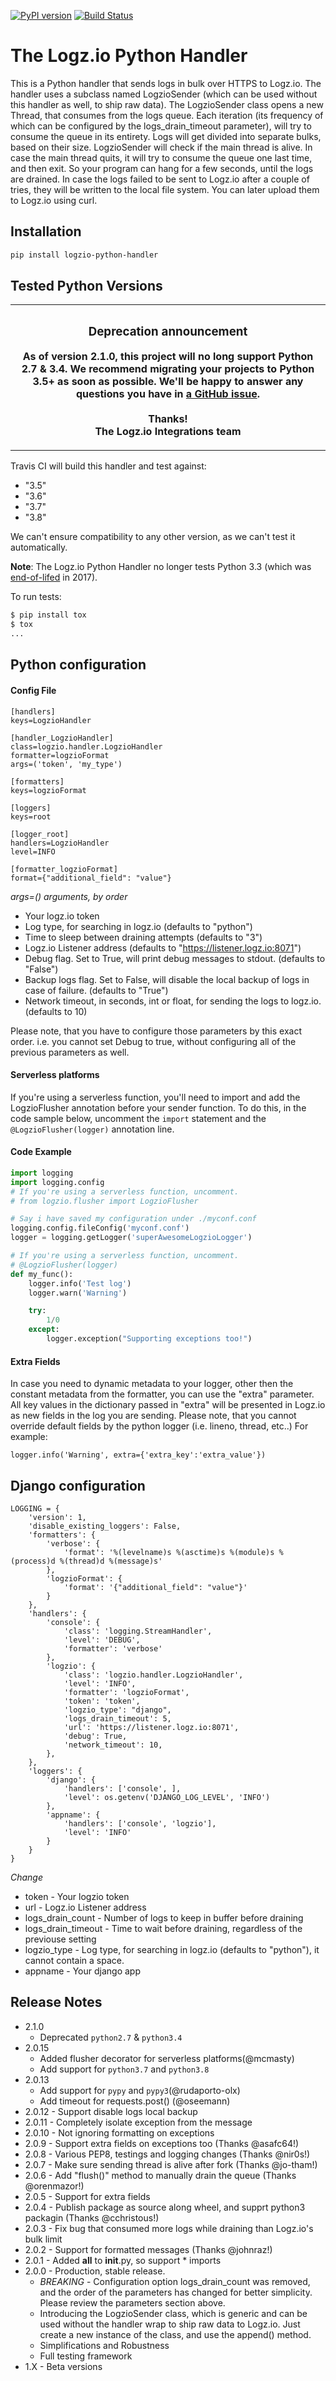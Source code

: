 [![PyPI version](https://badge.fury.io/py/logzio-python-handler.svg)](https://badge.fury.io/py/logzio-python-handler) [![Build Status](https://travis-ci.org/logzio/logzio-python-handler.svg?branch=master)](https://travis-ci.org/logzio/logzio-python-handler)

# The Logz.io Python Handler
This is a Python handler that sends logs in bulk over HTTPS to Logz.io.
The handler uses a subclass named LogzioSender (which can be used without this handler as well, to ship raw data).
The LogzioSender class opens a new Thread, that consumes from the logs queue. Each iteration (its frequency of which can be configured by the logs_drain_timeout parameter), will try to consume the queue in its entirety.
Logs will get divided into separate bulks, based on their size.
LogzioSender will check if the main thread is alive. In case the main thread quits, it will try to consume the queue one last time, and then exit. So your program can hang for a few seconds, until the logs are drained.
In case the logs failed to be sent to Logz.io after a couple of tries, they will be written to the local file system. You can later upload them to Logz.io using curl.

## Installation
```bash
pip install logzio-python-handler
```

## Tested Python Versions
<table><tr><th>

### Deprecation announcement
As of version 2.1.0, this project will no long support Python 2.7 & 3.4. We recommend migrating your projects to Python 3.5+ as soon as possible. We'll be happy to answer any questions you have in [a GitHub issue](https://github.com/logzio/logzio-python-handler/issues). <br><br>
Thanks! <br>
The Logz.io Integrations team
</th></tr></table>

Travis CI will build this handler and test against:
  - "3.5"
  - "3.6"
  - "3.7"
  - "3.8"

We can't ensure compatibility to any other version, as we can't test it automatically.

**Note**: The Logz.io Python Handler no longer tests Python 3.3 (which was [end-of-lifed](https://www.python.org/dev/peps/pep-0398/#id11) in 2017).

To run tests:

```bash
$ pip install tox
$ tox
...

```

## Python configuration
#### Config File
```
[handlers]
keys=LogzioHandler

[handler_LogzioHandler]
class=logzio.handler.LogzioHandler
formatter=logzioFormat
args=('token', 'my_type')

[formatters]
keys=logzioFormat

[loggers]
keys=root

[logger_root]
handlers=LogzioHandler
level=INFO

[formatter_logzioFormat]
format={"additional_field": "value"}
```
*args=() arguments, by order*
 - Your logz.io token
 - Log type, for searching in logz.io (defaults to "python")
 - Time to sleep between draining attempts (defaults to "3")
 - Logz.io Listener address (defaults to "https://listener.logz.io:8071")
 - Debug flag. Set to True, will print debug messages to stdout. (defaults to "False")
 - Backup logs flag. Set to False, will disable the local backup of logs in case of failure. (defaults to "True")
 - Network timeout, in seconds, int or float, for sending the logs to logz.io. (defaults to 10)

 Please note, that you have to configure those parameters by this exact order.
 i.e. you cannot set Debug to true, without configuring all of the previous parameters as well.

#### Serverless platforms

If you're using a serverless function, you'll need to import and add the LogzioFlusher annotation before your sender function. To do this, in the code sample below, uncomment the `import` statement and the `@LogzioFlusher(logger)` annotation line.

#### Code Example
```python
import logging
import logging.config
# If you're using a serverless function, uncomment.
# from logzio.flusher import LogzioFlusher

# Say i have saved my configuration under ./myconf.conf
logging.config.fileConfig('myconf.conf')
logger = logging.getLogger('superAwesomeLogzioLogger')

# If you're using a serverless function, uncomment.
# @LogzioFlusher(logger)
def my_func():
    logger.info('Test log')
    logger.warn('Warning')

    try:
        1/0
    except:
        logger.exception("Supporting exceptions too!")
```

#### Extra Fields
In case you need to dynamic metadata to your logger, other then the constant metadata from the formatter, you can use the "extra" parameter.
All key values in the dictionary passed in "extra" will be presented in Logz.io as new fields in the log you are sending.
Please note, that you cannot override default fields by the python logger (i.e. lineno, thread, etc..)
For example:


```
logger.info('Warning', extra={'extra_key':'extra_value'})
```


## Django configuration
```
LOGGING = {
    'version': 1,
    'disable_existing_loggers': False,
    'formatters': {
        'verbose': {
            'format': '%(levelname)s %(asctime)s %(module)s %(process)d %(thread)d %(message)s'
        },
        'logzioFormat': {
            'format': '{"additional_field": "value"}'
        }
    },
    'handlers': {
        'console': {
            'class': 'logging.StreamHandler',
            'level': 'DEBUG',
            'formatter': 'verbose'
        },
        'logzio': {
            'class': 'logzio.handler.LogzioHandler',
            'level': 'INFO',
            'formatter': 'logzioFormat',
            'token': 'token',
            'logzio_type': "django",
            'logs_drain_timeout': 5,
            'url': 'https://listener.logz.io:8071',
            'debug': True,
            'network_timeout': 10,
        },
    },
    'loggers': {
        'django': {
            'handlers': ['console', ],
            'level': os.getenv('DJANGO_LOG_LEVEL', 'INFO')
        },
        'appname': {
            'handlers': ['console', 'logzio'],
            'level': 'INFO'
        }
    }
}

```

*Change*
- token - Your logzio token
- url - Logz.io Listener address
- logs_drain_count - Number of logs to keep in buffer before draining
- logs_drain_timeout - Time to wait before draining, regardless of the previouse setting
- logzio_type - Log type, for searching in logz.io (defaults to "python"), it cannot contain a space.
- appname - Your django app

## Release Notes
- 2.1.0
    - Deprecated `python2.7` & `python3.4`
- 2.0.15
    - Added flusher decorator for serverless platforms(@mcmasty)
    - Add support for `python3.7` and `python3.8` 
- 2.0.13 
    - Add support for `pypy` and `pypy3`(@rudaporto-olx)
    - Add timeout for requests.post() (@oseemann) 
- 2.0.12 - Support disable logs local backup
- 2.0.11 - Completely isolate exception from the message
- 2.0.10 - Not ignoring formatting on exceptions
- 2.0.9 - Support extra fields on exceptions too (Thanks @asafc64!)
- 2.0.8 - Various PEP8, testings and logging changes (Thanks @nir0s!)
- 2.0.7 - Make sure sending thread is alive after fork (Thanks @jo-tham!)
- 2.0.6 - Add "flush()" method to manually drain the queue (Thanks @orenmazor!)
- 2.0.5 - Support for extra fields
- 2.0.4 - Publish package as source along wheel, and supprt python3 packagin (Thanks @cchristous!)
- 2.0.3 - Fix bug that consumed more logs while draining than Logz.io's bulk limit
- 2.0.2 - Support for formatted messages (Thanks @johnraz!)
- 2.0.1 - Added __all__ to __init__.py, so support * imports
- 2.0.0 - Production, stable release.
    - *BREAKING* - Configuration option logs_drain_count was removed, and the order of the parameters has changed for better simplicity. Please review the parameters section above.
    - Introducing the LogzioSender class, which is generic and can be used without the handler wrap to ship raw data to Logz.io. Just create a new instance of the class, and use the append() method.
    - Simplifications and Robustness
    - Full testing framework
- 1.X - Beta versions
